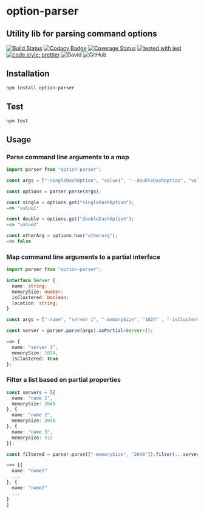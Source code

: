 # option-parser

## Utility lib for parsing command options

[![Build Status](https://travis-ci.com/jaspenlind/option-parser.svg?branch=master)](https://travis-ci.com/jaspenlind/option-parser)
[![Codacy Badge](https://api.codacy.com/project/badge/Grade/d59c0c25d1434d5d905e8933856142a1)](https://www.codacy.com/manual/jaspenlind/option-parser?utm_source=github.com&amp;utm_medium=referral&amp;utm_content=jaspenlind/option-parser&amp;utm_campaign=Badge_Grade)
[![Coverage Status](https://coveralls.io/repos/github/jaspenlind/option-parser/badge.svg?branch=master)](https://coveralls.io/github/jaspenlind/option-parser?branch=master)
[![tested with jest](https://img.shields.io/badge/tested_with-jest-99424f.svg)](https://github.com/facebook/jest)
[![code style: prettier](https://img.shields.io/badge/code_style-prettier-ff69b4.svg?style=flat-square)](https://github.com/prettier/prettier)
![David](https://img.shields.io/david/jaspenlind/option-parser)
![GitHub](https://img.shields.io/github/license/jaspenlind/option-parser)

## Installation

```sh
npm install option-parser
```

## Test

```sh
npm test
```

## Usage

### Parse command line arguments to a map

```ts
import parser from "option-parser";

const args = ["-singleDashOption", "value1", "--doubleDashOption", "value2", "otherarg"];

const options = parser.parse(args);

const single = options.get("singleDashOption");
==> "value1"

const double = options.get("doubleDashOption");
==> "value2"

const otherArg = options.has("otherarg");
==> false
```

### Map command line arguments to a partial interface

```ts
import parser from "option-parser";

interface Server {
  name: string;
  memorySize: number;
  isClustered: boolean;
  location: string;
}

const args = ["-name", "server 1", "-memorySize", "1024" , "-isClustered", "true"];

const server = parser.parse(args).asPartial<Server>();

==> {
  name: "server 1",
  memorySize: 1024,
  isClustered: true
};
```

### Filter a list based on partial properties

```ts
const servers = [{
  name: "name 1",
  memorySize: 2048
}, {
  name: "name 2",
  memorySize: 2048
}, {
  name: "name 3",
  memorySize: 512
}];

const filtered = parser.parse(["-memorySize", "2048"]).filter(...servers);

==> [{
  name: "name1"
  ...
}, {
  name: "name2"
  ...
}
]
```
